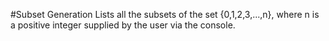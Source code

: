 #Subset Generation
Lists all the subsets of the set {0,1,2,3,...,n}, where n is a positive integer supplied by the user via the console.
